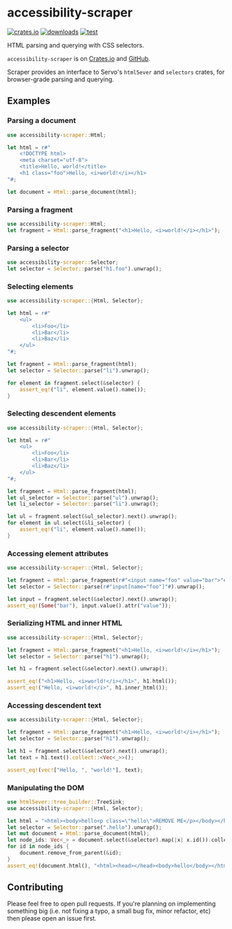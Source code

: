 # accessibility-scraper

[![crates.io](https://img.shields.io/crates/v/accessibility-scraper?color=dark-green)][crate]
[![downloads](https://img.shields.io/crates/d/accessibility-scraper)][crate]
[![test](https://github.com/causal-agent/accessibility-scraper/actions/workflows/test.yml/badge.svg)][tests]

HTML parsing and querying with CSS selectors.

`accessibility-scraper` is on [Crates.io][crate] and [GitHub][github].

[crate]: https://crates.io/crates/accessibility-scraper
[github]: https://github.com/causal-agent/accessibility-scraper
[tests]: https://github.com/causal-agent/accessibility-scraper/actions/workflows/test.yml

Scraper provides an interface to Servo's `html5ever` and `selectors` crates, for browser-grade parsing and querying.

## Examples

### Parsing a document

```rust
use accessibility-scraper::Html;

let html = r#"
    <!DOCTYPE html>
    <meta charset="utf-8">
    <title>Hello, world!</title>
    <h1 class="foo">Hello, <i>world!</i></h1>
"#;

let document = Html::parse_document(html);
```

### Parsing a fragment

```rust
use accessibility-scraper::Html;
let fragment = Html::parse_fragment("<h1>Hello, <i>world!</i></h1>");
```

### Parsing a selector

```rust
use accessibility-scraper::Selector;
let selector = Selector::parse("h1.foo").unwrap();
```

### Selecting elements

```rust
use accessibility-scraper::{Html, Selector};

let html = r#"
    <ul>
        <li>Foo</li>
        <li>Bar</li>
        <li>Baz</li>
    </ul>
"#;

let fragment = Html::parse_fragment(html);
let selector = Selector::parse("li").unwrap();

for element in fragment.select(&selector) {
    assert_eq!("li", element.value().name());
}
```

### Selecting descendent elements

```rust
use accessibility-scraper::{Html, Selector};

let html = r#"
    <ul>
        <li>Foo</li>
        <li>Bar</li>
        <li>Baz</li>
    </ul>
"#;

let fragment = Html::parse_fragment(html);
let ul_selector = Selector::parse("ul").unwrap();
let li_selector = Selector::parse("li").unwrap();

let ul = fragment.select(&ul_selector).next().unwrap();
for element in ul.select(&li_selector) {
    assert_eq!("li", element.value().name());
}
```

### Accessing element attributes

```rust
use accessibility-scraper::{Html, Selector};

let fragment = Html::parse_fragment(r#"<input name="foo" value="bar">"#);
let selector = Selector::parse(r#"input[name="foo"]"#).unwrap();

let input = fragment.select(&selector).next().unwrap();
assert_eq!(Some("bar"), input.value().attr("value"));
```

### Serializing HTML and inner HTML

```rust
use accessibility-scraper::{Html, Selector};

let fragment = Html::parse_fragment("<h1>Hello, <i>world!</i></h1>");
let selector = Selector::parse("h1").unwrap();

let h1 = fragment.select(&selector).next().unwrap();

assert_eq!("<h1>Hello, <i>world!</i></h1>", h1.html());
assert_eq!("Hello, <i>world!</i>", h1.inner_html());
```

### Accessing descendent text

```rust
use accessibility-scraper::{Html, Selector};

let fragment = Html::parse_fragment("<h1>Hello, <i>world!</i></h1>");
let selector = Selector::parse("h1").unwrap();

let h1 = fragment.select(&selector).next().unwrap();
let text = h1.text().collect::<Vec<_>>();

assert_eq!(vec!["Hello, ", "world!"], text);
```

### Manipulating the DOM

```rust
use html5ever::tree_builder::TreeSink;
use accessibility-scraper::{Html, Selector};

let html = "<html><body>hello<p class=\"hello\">REMOVE ME</p></body></html>";
let selector = Selector::parse(".hello").unwrap();
let mut document = Html::parse_document(html);
let node_ids: Vec<_> = document.select(&selector).map(|x| x.id()).collect();
for id in node_ids {
    document.remove_from_parent(&id);
}
assert_eq!(document.html(), "<html><head></head><body>hello</body></html>");
```

## Contributing

Please feel free to open pull requests. If you're planning on implementing
something big (i.e. not fixing a typo, a small bug fix, minor refactor, etc)
then please open an issue first.
